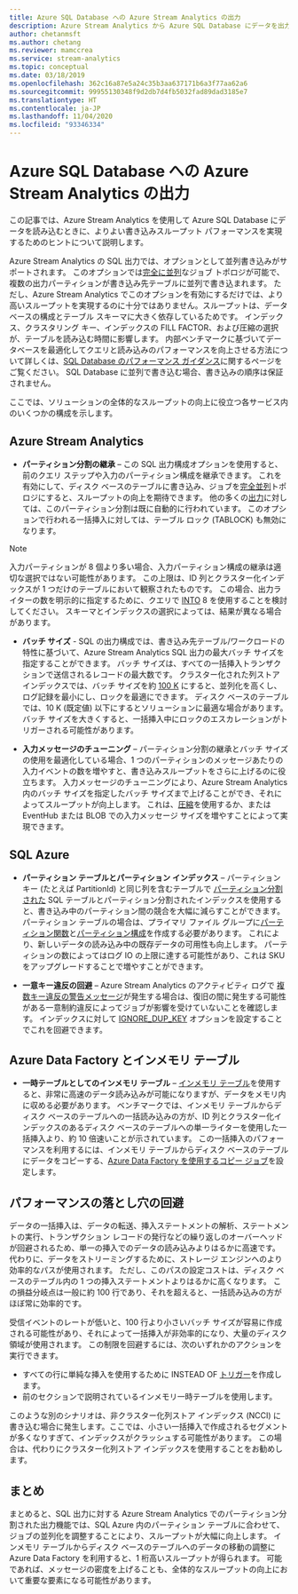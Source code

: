 ```yaml
---
title: Azure SQL Database への Azure Stream Analytics の出力
description: Azure Stream Analytics から Azure SQL Database にデータを出力し、より高い書き込みスループット レートを実現する方法について説明します。
author: chetanmsft
ms.author: chetang
ms.reviewer: mamccrea
ms.service: stream-analytics
ms.topic: conceptual
ms.date: 03/18/2019
ms.openlocfilehash: 362c16a87e5a24c35b3aa637171b6a3f77aa62a6
ms.sourcegitcommit: 99955130348f9d2db7d4fb5032fad89dad3185e7
ms.translationtype: HT
ms.contentlocale: ja-JP
ms.lasthandoff: 11/04/2020
ms.locfileid: "93346334"
---
```

# <a name="azure-stream-analytics-output-to-azure-sql-database"></a>Azure SQL Database への Azure Stream Analytics の出力

この記事では、Azure Stream Analytics を使用して Azure SQL Database にデータを読み込むときに、よりよい書き込みスループット パフォーマンスを実現するためのヒントについて説明します。

Azure Stream Analytics の SQL 出力では、オプションとして並列書き込みがサポートされます。 このオプションでは[完全に並列](stream-analytics-parallelization.md#embarrassingly-parallel-jobs)なジョブ トポロジが可能で、複数の出力パーティションが書き込み先テーブルに並列で書き込まれます。 ただし、Azure Stream Analytics でこのオプションを有効にするだけでは、より高いスループットを実現するのに十分ではありません。スループットは、データベースの構成とテーブル スキーマに大きく依存しているためです。 インデックス、クラスタリング キー、インデックスの FILL FACTOR、および圧縮の選択が、テーブルを読み込む時間に影響します。 内部ベンチマークに基づいてデータベースを最適化してクエリと読み込みのパフォーマンスを向上させる方法について詳しくは、[SQL Database のパフォーマンス ガイダンス](../azure-sql/database/performance-guidance.md)に関するページをご覧ください。 SQL Database に並列で書き込む場合、書き込みの順序は保証されません。

ここでは、ソリューションの全体的なスループットの向上に役立つ各サービス内のいくつかの構成を示します。

## <a name="azure-stream-analytics"></a>Azure Stream Analytics

- **パーティション分割の継承** – この SQL 出力構成オプションを使用すると、前のクエリ ステップや入力のパーティション構成を継承できます。 これを有効にして、ディスク ベースのテーブルに書き込み、ジョブを[完全並列](stream-analytics-parallelization.md#embarrassingly-parallel-jobs)トポロジにすると、スループットの向上を期待できます。 他の多くの[出力](stream-analytics-parallelization.md#partitions-in-inputs-and-outputs)に対しては、このパーティション分割は既に自動的に行われています。 このオプションで行われる一括挿入に対しては、テーブル ロック (TABLOCK) も無効になります。

> [!NOTE] 
> 入力パーティションが 8 個より多い場合、入力パーティション構成の継承は適切な選択ではない可能性があります。 この上限は、ID 列とクラスター化インデックスが 1 つだけのテーブルにおいて観察されたものです。 この場合、出力ライターの数を明示的に指定するために、クエリで [INTO](/stream-analytics-query/into-azure-stream-analytics#into-shard-count) 8 を使用することを検討してください。 スキーマとインデックスの選択によっては、結果が異なる場合があります。

- **バッチ サイズ** - SQL の出力構成では、書き込み先テーブル/ワークロードの特性に基づいて、Azure Stream Analytics SQL 出力の最大バッチ サイズを指定することができます。 バッチ サイズは、すべての一括挿入トランザクションで送信されるレコードの最大数です。 クラスター化された列ストア インデックスでは、バッチ サイズを約 [100 K](/sql/relational-databases/indexes/columnstore-indexes-data-loading-guidance) にすると、並列化を高くし、ログ記録を最小にし、ロックを最適にできます。 ディスク ベースのテーブルでは、10 K (既定値) 以下にするとソリューションに最適な場合があります。バッチ サイズを大きくすると、一括挿入中にロックのエスカレーションがトリガーされる可能性があります。

- **入力メッセージのチューニング** – パーティション分割の継承とバッチ サイズの使用を最適化している場合、1 つのパーティションのメッセージあたりの入力イベントの数を増やすと、書き込みスループットをさらに上げるのに役立ちます。 入力メッセージのチューニングにより、Azure Stream Analytics 内のバッチ サイズを指定したバッチ サイズまで上げることができ、それによってスループットが向上します。 これは、[圧縮](stream-analytics-define-inputs.md)を使用するか、または EventHub または BLOB での入力メッセージ サイズを増やすことによって実現できます。

## <a name="sql-azure"></a>SQL Azure

- **パーティション テーブルとパーティション インデックス** – パーティション キー (たとえば PartitionId) と同じ列を含むテーブルで [パーティション分割された](/sql/relational-databases/partitions/partitioned-tables-and-indexes) SQL テーブルとパーティション分割されたインデックスを使用すると、書き込み中のパーティション間の競合を大幅に減らすことができます。 パーティション テーブルの場合は、プライマリ ファイル グループに[パーティション関数](/sql/t-sql/statements/create-partition-function-transact-sql)と[パーティション構成](/sql/t-sql/statements/create-partition-scheme-transact-sql)を作成する必要があります。 これにより、新しいデータの読み込み中の既存データの可用性も向上します。 パーティションの数によってはログ IO の上限に達する可能性があり、これは SKU をアップグレードすることで増やすことができます。

- **一意キー違反の回避** – Azure Stream Analytics のアクティビティ ログで [複数キー違反の警告メッセージ](stream-analytics-troubleshoot-output.md#key-violation-warning-with-azure-sql-database-output)が発生する場合は、復旧の間に発生する可能性がある一意制約違反によってジョブが影響を受けていないことを確認します。 インデックスに対して [IGNORE\_DUP\_KEY](stream-analytics-troubleshoot-output.md#key-violation-warning-with-azure-sql-database-output) オプションを設定することでこれを回避できます。

## <a name="azure-data-factory-and-in-memory-tables"></a>Azure Data Factory とインメモリ テーブル

- **一時テーブルとしてのインメモリ テーブル** – [インメモリ テーブル](/sql/relational-databases/in-memory-oltp/in-memory-oltp-in-memory-optimization)を使用すると、非常に高速のデータ読み込みが可能になりますが、データをメモリ内に収める必要があります。 ベンチマークでは、インメモリ テーブルからディスク ベースのテーブルへの一括読み込みの方が、ID 列とクラスター化インデックスのあるディスク ベースのテーブルへの単一ライターを使用した一括挿入より、約 10 倍速いことが示されています。 この一括挿入のパフォーマンスを利用するには、インメモリ テーブルからディスク ベースのテーブルにデータをコピーする、[Azure Data Factory を使用するコピー ジョブ](../data-factory/connector-azure-sql-database.md)を設定します。

## <a name="avoiding-performance-pitfalls"></a>パフォーマンスの落とし穴の回避
データの一括挿入は、データの転送、挿入ステートメントの解析、ステートメントの実行、トランザクション レコードの発行などの繰り返しのオーバーヘッドが回避されるため、単一の挿入でのデータの読み込みよりはるかに高速です。 代わりに、データをストリーミングするために、ストレージ エンジンへのより効率的なパスが使用されます。 ただし、このパスの設定コストは、ディスク ベースのテーブル内の 1 つの挿入ステートメントよりはるかに高くなります。 この損益分岐点は一般に約 100 行であり、それを超えると、一括読み込みの方がほぼ常に効率的です。 

受信イベントのレートが低いと、100 行より小さいバッチ サイズが容易に作成される可能性があり、それによって一括挿入が非効率的になり、大量のディスク領域が使用されます。 この制限を回避するには、次のいずれかのアクションを実行できます。
* すべての行に単純な挿入を使用するために INSTEAD OF [トリガー](/sql/t-sql/statements/create-trigger-transact-sql)を作成します。
* 前のセクションで説明されているインメモリ一時テーブルを使用します。

このような別のシナリオは、非クラスター化列ストア インデックス (NCCI) に書き込む場合に発生します。ここでは、小さい一括挿入で作成されるセグメントが多くなりすぎて、インデックスがクラッシュする可能性があります。 この場合は、代わりにクラスター化列ストア インデックスを使用することをお勧めします。

## <a name="summary"></a>まとめ

まとめると、SQL 出力に対する Azure Stream Analytics でのパーティション分割された出力機能では、SQL Azure 内のパーティション テーブルに合わせて、ジョブの並列化を調整することにより、スループットが大幅に向上します。 インメモリ テーブルからディスク ベースのテーブルへのデータの移動の調整に Azure Data Factory を利用すると、1 桁高いスループットが得られます。 可能であれば、メッセージの密度を上げることも、全体的なスループットの向上において重要な要素になる可能性があります。